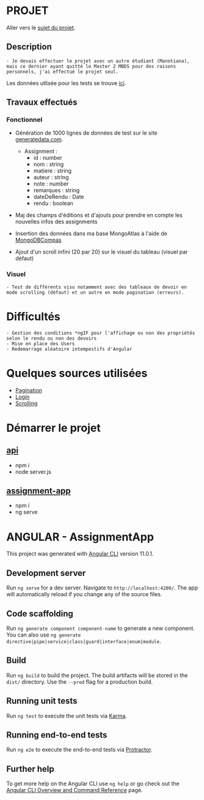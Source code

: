 # PROJET

Aller vers le [sujet du projet](http://miageprojet2.unice.fr/Intranet_de_Michel_Buffa/Technlogies_Web_2_-_Master_2_Miage/MBDS_Mini_Projet_2020-2021_Am%c3%a9liorer_le_TP_de_gestion_des_assignments).


## Description

    - Je devais effectuer le projet avec un autre étudiant (Manotiana), mais ce dernier ayant quitté le Master 2 MBDS pour des raisons personnels, j'ai effectué le projet seul.

Les données utlisée pour les tests se trouve [ici](Données.json).

## Travaux effectués

### Fonctionnel
  - Génération de 1000 lignes de données de test sur le site [generatedata.com](https://www.generatedata.com/).
    - Assignment : 
      - id : number
      - nom : string
      - matiere : string
      - auteur : string
      - note : number
      - remarques : string
      - dateDeRendu : Date
      - rendu : boolean

  - Maj des champs d'éditions et d'ajouts pour prendre en compte les nouvelles infos des assignments
  - Insertion des données dans ma base MongoAtlas à l'aide de [MongoDBCompas](https://www.mongodb.com/try/download/compass)
  - Ajout d'un scroll infini (20 par 20) sur le visuel du tableau (visuel par défaut)


### Visuel
    - Test de différents visu notamment avec des tableaux de devoir en mode scrolling (défaut) et un autre en mode pagination (erreurs).

# Difficultés
    - Gestion des conditions *ngIF pour l'affichage ou non des propriétés selon le rendu ou non des devoirs
    - Mise en place des Users
    - Redemarrage aléatoire intempestifs d'Angular 

# Quelques sources utilisées
  - [Pagination](https://material.angular.io/components/table/overview#pagination)
  - [Login](https://stackblitz.com/edit/angular-material-login-form?file=src%2Fmain.ts)
  - [Scrolling](https://medium.com/codetobe/learn-how-to-us-virtual-scrolling-in-angular-7-51158dcacbd4)
  

# Démarrer le projet

## [api](http://localhost:8010/api/assignments)

- npm i
- node server.js

## [assignment-app](http://localhost:4200)

- npm i
- ng serve

# ANGULAR - AssignmentApp

This project was generated with [Angular CLI](https://github.com/angular/angular-cli) version 11.0.1.

## Development server

Run `ng serve` for a dev server. Navigate to `http://localhost:4200/`. The app will automatically reload if you change any of the source files.

## Code scaffolding

Run `ng generate component component-name` to generate a new component. You can also use `ng generate directive|pipe|service|class|guard|interface|enum|module`.

## Build

Run `ng build` to build the project. The build artifacts will be stored in the `dist/` directory. Use the `--prod` flag for a production build.

## Running unit tests

Run `ng test` to execute the unit tests via [Karma](https://karma-runner.github.io).

## Running end-to-end tests

Run `ng e2e` to execute the end-to-end tests via [Protractor](http://www.protractortest.org/).

## Further help

To get more help on the Angular CLI use `ng help` or go check out the [Angular CLI Overview and Command Reference](https://angular.io/cli) page.
